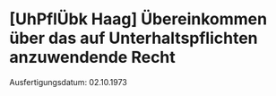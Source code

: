 # [UhPflÜbk Haag] Übereinkommen über das auf Unterhaltspflichten anzuwendende Recht

Ausfertigungsdatum: 02.10.1973

 